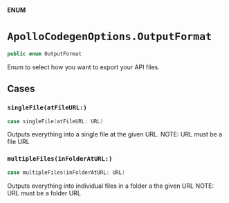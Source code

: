 **ENUM**

# `ApolloCodegenOptions.OutputFormat`

```swift
public enum OutputFormat
```

Enum to select how you want to export your API files.

## Cases
### `singleFile(atFileURL:)`

```swift
case singleFile(atFileURL: URL)
```

Outputs everything into a single file at the given URL.
NOTE: URL must be a file URL

### `multipleFiles(inFolderAtURL:)`

```swift
case multipleFiles(inFolderAtURL: URL)
```

Outputs everything into individual files in a folder a the given URL
NOTE: URL must be a folder URL
